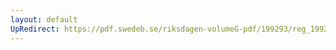 ```yaml
---
layout: default
UpRedirect: https://pdf.swedeb.se/riksdagen-volumeG-pdf/199293/reg_199293/reg_199293_0582.pdf
---
```

